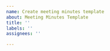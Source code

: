 ```yaml
---
name: Create meeting minutes template
about: Meeting Minutes Template
title: ''
labels: ''
assignees: ''

---
```



